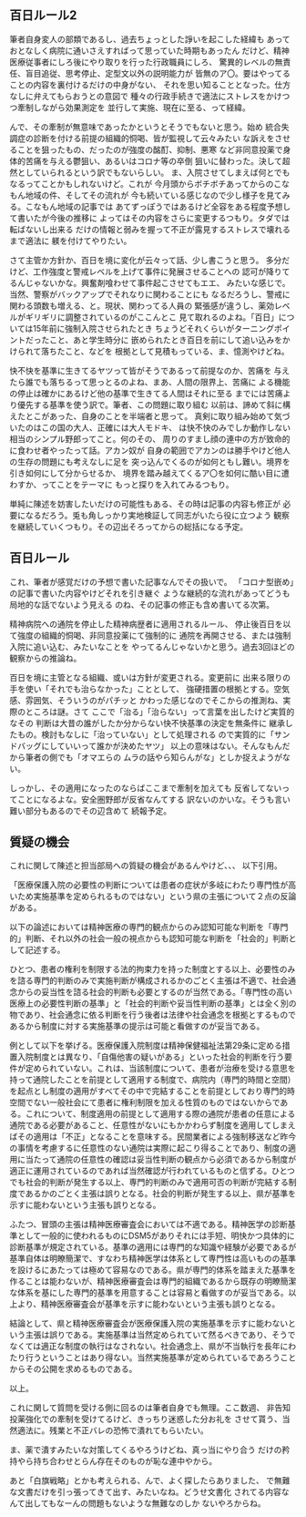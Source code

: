 ﻿## 百日ルール2

筆者自身変人の部類であるし、過去ちょっとした諍いを起こした経緯も
あっておとなしく病院に通いさえすればって思っていた時期もあったん
だけど、精神医療従事者にしろ後にやり取りを行った行政職員にしろ、
驚異的レベルの無責任、盲目追従、思考停止、定型文以外の説明能力が
皆無のア〇。要はやってることの内容を裏付けるだけの中身がない、
それを思い知ることとなった。仕方なしに弁えてもらおうとの意図で
種々の行政手続きで適法にストレスをかけつつ牽制しながら効果測定を
並行して実施、現在に至る、って経緯。

んで、その牽制が無意味であったかというとそうでもないと思う。始め
統合失調症の診断を付ける前提の組織的恫喝、皆が監視して云々みたい
な訴えをさせることを狙ったもの、だったのが強度の酩酊、抑制、悪寒
など非同意投薬で身体的苦痛を与える鬱狙い、あるいはコロナ等の卒倒
狙いに替わった。決して超然としていられるという訳でもないらしい。
ま、入院させてしまえば何とでもなるってことかもしれないけど。これが
今月頭からボチボチあってからのこなもん地域の件、そしてその流れが
今も続いている感じなので少し様子を見てみる。こなもん地域の記事では
あてずっぽうではあるけど全容をある程度予想して書いたが今後の推移に
よってはその内容をさらに変更するつもり。タダでは転ばないし出来る
だけの情報と弱みを握って不正が露見するストレスで壊れるまで適法に
躾を付けてやりたい。

さて主管か方針か、百日を境に変化が云々って話、少し書こうと思う。
多分だけど、工作強度と警戒レベルを上げて事件に発展させることへの
認可が降りてるんじゃないかな。興奮剤喰わせて事件起こさせてもエエ、
みたいな感じで。当然、警察がバックアップでそれなりに関わることにも
なるだろうし、警戒に関わる頭数も増える、と。現状、関わってる人員の
緊張感が違うし、薬効レベルがギリギリに調整されているのがここんとこ
見て取れるのよね。「百日」については15年前に強制入院させられたとき
ちょうどそれくらいがターニングポイントだったこと、あと学生時分に
嵌められたとき百日を前にして追い込みをかけられて落ちたこと、などを
根拠として見積もっている、ま、憶測やけどね。

快不快を基準に生きてるヤツって皆がそうであるって前提なのか、苦痛を
与えたら誰でも落ちるって思っとるのよね、まあ、人間の限界上、苦痛に
よる機能の停止は確かにあるけど他の基準で生きてる人間はそれに至る
までには苦痛より優先する基準を使う訳で。筆者、この問題に取り組む
以前は、諦めて斜に構えたとこがあった、自身のことを半端者と思って。
真剣に取り組み始めて気づいたのはこの国の大人、正確には大人モドキ、
は快不快のみでしか動作しない相当のシンプル野郎ってこと。何のその、
周りのすまし顔の連中の方が致命的に食わせ者やったって話。アカン奴が
自身の範囲でアカンのは勝手やけど他人の生存の問題にも考えなしに足を
突っ込んでくるのが如何ともし難い。境界を引き如何にして分からせるか、
境界を踏み越えてくるア〇を如何に酷い目に遭わすか、ってことをテーマに
もっと探りを入れてみるつもり。

単純に陳述を妨害したいだけの可能性もある、その時は記事の内容も修正が
必要になるだろう。兎も角しっかり実地検証して同志がいたら役に立つよう
観察を継続していくつもり。その辺出そろってからの総括になる予定。


## 百日ルール

これ、筆者が感覚だけの予想で書いた記事なんでその扱いで。
「コロナ型嵌め」の記事で書いた内容やけどそれを引き継ぐ
ような継続的な流れがあってどうも局地的な話でないよう見える
のね、その記事の修正も含め書いてる次第。

精神病院への通院を停止した精神病歴者に適用されるルール、
停止後百日を以て強度の組織的恫喝、非同意投薬にて強制的に
通院を再開させる、または強制入院に追い込む、みたいなことを
やってるんじゃないかと思う。過去3回ほどの観察からの推論ね。

百日を境に主管となる組織、或いは方針が変更される。変更前に
出来る限りの手を使い「それでも治らなかった」こととして、
強硬措置の根拠とする。空気感、雰囲気、そういうのがパチッと
かわった感じなのでそこからの推測ね、実際のところは謎。さて
ここで「治る」「治らない」って言葉を出したけど実質的なその
判断は大昔の誰がしたか分からない快不快基準の決定を無条件に
継承したもの。検討もなしに「治っていない」として処理される
ので実質的に「サンドバッグにしていいって誰かが決めたヤツ」
以上の意味はない。そんなもんだから筆者の側でも「オマエらの
ムラの話やら知らんがな」としか捉えようがない。

しっかし、その適用になったのならばここまで牽制を加えても
反省してないってことになるよな。安全圏野郎が反省なんてする
訳ないのかいな。そうも言い難い部分もあるのでその辺含めて
続報予定。


## 質疑の機会

これに関して陳述と担当部局への質疑の機会があるんやけど、、、
以下引用。

「医療保護入院の必要性の判断については患者の症状が多岐にわたり専門性が高いため実施基準を定められるものではない」という県の主張について２点の反論がある。

以下の論述においては精神医療の専門的観点からのみ認知可能な判断を「専門的」判断、それ以外の社会一般の視点からも認知可能な判断を「社会的」判断として記述する。

ひとつ、患者の権利を制限する法的拘束力を持った制度とする以上、必要性のみを諮る専門的判断のみで実施判断が構成されるかのごとく主張は不適で、社会通念からの妥当性を諮る社会的判断も必要とするのが当然である。「専門性の高い医療上の必要性判断の基準」と「社会的判断や妥当性判断の基準」とは全く別の物であり、社会通念に依る判断を行う後者は法律や社会通念を根拠とするものであるから制度に対する実施基準の提示は可能と看做すのが妥当である。

例として以下を挙げる。医療保護入院制度は精神保健福祉法第29条に定める措置入院制度とは異なり、「自傷他害の疑いがある」といった社会的判断を行う要件が定められていない。これは、当該制度について、患者が治療を受ける意思を持って通院したことを前提として適用する制度で、病院内（専門的時間と空間）を起点とし制度の適用がすべてその中で完結することを前提としており専門的時空間でない一般社会にて患者に権利制限を加える性質のものではないからである。これについて、制度適用の前提として適用する際の通院が患者の任意による通院である必要があること、任意性がないにもかかわらず制度を適用してしまえばその適用は「不正」となることを意味する。民間業者による強制移送など昨今の事情を考慮するに任意性のない通院は実際に起こり得ることであり、制度の適用に当たって通院の任意性の確認は妥当性判断の観点から必須であるから制度が適正に運用されているのであれば当然確認が行われているものと信ずる。ひとつでも社会的判断が発生する以上、専門的判断のみで適用可否の判断が完結する制度であるかのごとく主張は誤りとなる。社会的判断が発生する以上、県が基準を示すに能わないという主張も誤りとなる。

ふたつ、冒頭の主張は精神医療審査会においては不適である。精神医学の診断基準として一般的に使われるものにDSM5がありそれには手短、明快かつ具体的に診断基準が規定されている。基準の適用には専門的な知識や経験が必要であるが基準自体は明瞭簡潔で、すなわち精神医学は体系として専門性は高いものの基準を設けるにあたっては極めて容易なのである。県が専門的体系を踏まえた基準を作ることは能わないが、精神医療審査会は専門的組織であるから既存の明瞭簡潔な体系を基にした専門的基準を用意することは容易と看做すのが妥当である。以上より、精神医療審査会が基準を示すに能わないという主張も誤りとなる。

結論として、県と精神医療審査会が医療保護入院の実施基準を示すに能わないという主張は誤りである。実施基準は当然定められていて然るべきであり、そうでなくては適正な制度の執行はなされない。社会通念上、県が不当執行を長年にわたり行うということはあり得ない。当然実施基準が定められているであろうことからその公開を求めるものである。

以上。

これに関して質問を受ける側に回るのは筆者自身でも無理。ここ数週、
非告知投薬強化での牽制を受けてるけど、きっちり迷惑した分お礼を
させて貰う、当然適法に。残業と不正バレの恐怖で潰れてもらいたい。

ま、薬で潰すみたいな対策してくるやろうけどね、真っ当にやり合う
だけの矜持やら持ち合わせとらん存在そのものが恥な連中やから。

あと「白旗戦略」とかも考えられる、んで、よく探したらありました、
で無難な文書だけを引っ張ってきて出す、みたいなね。どうせ文書化
されてる内容なんて出してもなーんの問題もないような無難なのしか
ないやろからね。
